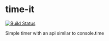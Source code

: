 # time-it
[![Build Status](https://travis-ci.org/Growmies/time-it.svg)](https://travis-ci.org/Growmies/time-it)

Simple timer with an api similar to console.time

